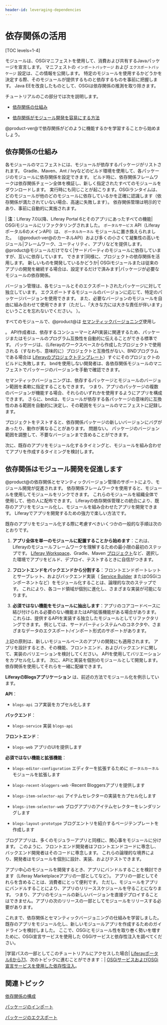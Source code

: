```yaml
---
header-id: leveraging-dependencies
---
```


# 依存関係の活用

[TOC levels=1-4]

モジュールは、OSGiマニフェストを使用して、消費および共有するJavaパッケージを宣言します。 マニフェストの `インポートパッケージ` および `エクスポートパッケージ` 設定は、この情報を公開します。 特定のモジュールを使用するかどうかを決定する際、そのモジュールが提供するものと依存するものを事前に把握します。 Java EEを改良したものとして、OSGiは依存関係の推測を取り除きます。

チュートリアルのこの部分では次を説明します。

  - [依存関係の仕組み](#how-dependencies-work)

  - [依存関係がモジュール開発を容易にする方法](#dependencies-facilitate-modular-development)

@product-ver@で依存関係がどのように機能するかを学習することから始めましょう。

## 依存関係の仕組み

各モジュールのマニフェストには、モジュールが依存するパッケージがリストされます。 Gradle、Maven、Ant / Ivyなどのビルド環境を使用して、各パッケージのモジュールに依存関係を設定できます。 ビルド時に、依存関係フレームワークは依存関係チェーン全体を検証し、新しく指定されたすべてのモジュールをダウンロードします。 実行時にも同じことが起こります。OSGiランタイムは、どのモジュールが他のどのモジュールに依存しているかを正確に認識します（依存関係が満たされていない場合、高速に失敗します）。 依存関係管理は明示的であり、事前に自動的に実施されます。

| **注**：Liferay 7.0以降、Liferay Portal 6とそのアプリにあったすべての機能| OSGiモジュールにリファクタリングされました。 `ポータルサービス` API（Liferayポータル6のメインAPI）は、 `ポータルカーネル` モジュールに置き換えられました。 （@product-ver@のカーネルAPI）および多くの小さくて凝集性の高いモジュール|フレームワーク、ユーティリティ、アプリなどを提供します。 @product@モジュールだけでなく|サードパーティのモジュールに依存していますが、互いに依存しています。 できます|同様に、プロジェクトの依存関係を活用します。 新しいものを開発しているかどうか| OSGiモジュールまたは従来のアプリの開発を継続する場合は、設定するだけで済みます|パッケージが必要なモジュールの依存関係。

バージョン管理は、各モジュールとそのエクスポートされたパッケージに対して独立しています。 エクスポートするモジュールのバージョンに応じて、特定のパッケージバージョンを使用できます。 また、必要なバージョンのモジュールを自由に組み合わせて使用できます（ただし、「大きな力には大きな責任が伴います」ということを忘れないでください。 ）。

すべてのモジュールで、@product@は [セマンティックバージョニング](http://semver.org)使用し

 。 API作成者は、依存するコンシューマーとAPI実装に関連するため、パッケージまたはモジュールのプログラム互換性を自動的に伝えることができる標準です。 パッケージは、（Liferayのワークスペースから作成したプロジェクトで使用される（すなわち、意味的に）プロジェクトと互換性がない、BNDプログラムである場合は [Liferayのプロジェクトテンプレート](/docs/7-1/reference/-/knowledge_base/r/project-templates)）すぐにそのプロジェクトのビルドに失敗します。 bndを使用しない開発者は、各依存関係モジュールのマニフェストでパッケージのバージョンを手動で確認できます。</p> 

セマンティックバージョニングは、依存するパッケージとモジュールのバージョン範囲を柔軟に指定することもできます。 つまり、アプリのパッケージの複数のバージョンが機能する場合、それらのいずれかを使用するようにアプリを構成できます。 さらに、bndは、モジュールが依存する各パッケージの意味的に互換性のある範囲を自動的に決定し、その範囲をモジュールのマニフェストに記録します。

プロジェクトをテストすると、依存関係パッケージの新しいバージョンにバグがあったり、動作が異なることがあります。 問題ない。 パッケージのバージョン範囲を調整して、不要なバージョンまで含めることができます。

次に、既存のアプリをモジュール化するタイミングと、モジュールを組み合わせてアプリを作成するタイミングを検討します。



## 依存関係はモジュール開発を促進します

@product@の依存関係とセマンティックバージョン管理のサポートにより、モジュール開発が促進されます。 依存関係フレームワークを使用すると、モジュールを使用してモジュールをリンクできます。 これらのモジュールを組織全体で使用して、他の人に配布できます。 Liferayの依存関係管理との統合により、既存のアプリをモジュール化し、モジュールを組み合わせたアプリを開発できます。 Liferayでアプリを開発するための強力で楽しい方法です。

既存のアプリをモジュール化する際に考慮すべきいくつかの一般的な手順は次のとおりです。

1.  **アプリ全体を単一のモジュールに配置することから始めます**：これは、Liferayのモジュールフレームワークを理解するための最小限の最初のステップです。 [Liferay Workspace](/docs/7-1/tutorials/-/knowledge_base/t/liferay-workspace)、Gradle、Maven [プロジェクト](/docs/7-1/reference/-/knowledge_base/r/project-templates)など、選択した環境でアプリをビルド、デプロイ、テストするときに自信がつきます。

2.  **フロントエンドをバックエンドから分割する**：フロントエンドポートレットとサーブレット、およびバックエンド実装（ [Service Builder](/docs/7-1/tutorials/-/knowledge_base/t/service-builder) またはOSGiコンポーネントなど）をモジュール化することは、論理的な次のステップです。 これにより、各コード領域が個別に進化し、さまざまな実装が可能になります。

3.  **必須ではない機能をモジュールに抽出します**：アプリのコアコードベースに結び付けられる必要のない機能またはAPI拡張機能がある場合があります。 これらは、提供するAPIを実装する独立したモジュールとしてリファクタリングできます。 例としては、サードパーティシステムへのコネクタや、さまざまなデータのエクスポート/インポート形式のサポートがあります。

上記の原則は、新しいモジュールベースのアプリの開発にも適用されます。 アプリを設計するとき、その機能、フロントエンド、およびバックエンドに関して、実装のバリエーションを検討してください。 APIを使用してバリエーションをカプセル化します。 次に、APIと実装を個別のモジュールとして開発します。 依存関係を使用してそれらを一緒に配線できます。

**LiferayのBlogsアプリケーション** は、前述の方法でモジュール化を例示しています。

**API**：

  - `blogs-api` コア実装をカプセル化します

**バックエンド**：

  - `blogs-service` 実装 `blogs-api`

**フロントエンド**：

  - `blogs-web` アプリのUIを提供します

**必須ではない機能と拡張機能**：

  - `blogs-editor-configuration` エディターを拡張するために `ポータルカーネル` モジュールを拡張します

  - `blogs-recent-bloggers-web` -Recent Bloggersアプリを提供します

  - `blogs-item-selector-api` アイテムセレクターの実装をカプセル化します

  - `blogs-item-selector-web` ブログアプリのアイテムセレクターをレンダリングします

  - `blogs-layout-prototype` ブログエントリを紹介するページテンプレートを作成します

ブログアプリは、多くのモジュラーアプリと同様に、関心事をモジュールに分けます。 このように、フロントエンド開発者はフロントエンドコードに専念し、バックエンド開発者はそのコードに専念します。 これらの論理的な境界により、開発者はモジュールを個別に設計、実装、およびテストできます。

アプリ中心のモジュールを開発するとき、アプリにバンドルすることを検討できます（Liferay Marketplaceアプリの一部としてなど）。 アプリの一部としてそれらを含めることは、消費者にとって便利です。 ただし、モジュールをアプリにバンドルすることにより、アプリのリリーススケジュールを守ることになります。 つまり、アプリのモジュールの新しいバージョンを直接デプロイすることはできません。アプリの次のリリースの一部としてモジュールをリリースする必要があります。

これまで、依存関係とセマンティックバージョニングの仕組みを学習しました。 既存のアプリをモジュール化し、新しいモジュールアプリを作成するためのガイドラインを検討しました。 ここで、OSGiとモジュール性を取り巻く勢いを増すために、OSGi宣言サービス</a>を使用した OSGiサービスと依存性注入を調べてください。</p> 

|学習パスの一部としてこのチュートリアルにアクセスした場合| [Liferayポータル6から7.1](/docs/7-1/tutorials/-/knowledge_base/t/from-liferay-6-to-liferay-7)、次のトピックに進むことができます：| [OSGiサービスおよびOSGi宣言サービスを使用した依存性注入](/docs/7-1/tutorials/-/knowledge_base/t/osgi-services-and-dependency-injection-with-declarative-services)。



## 関連トピック

[依存関係の構成](/docs/7-1/tutorials/-/knowledge_base/t/configuring-dependencies)

[パッケージのインポート](/docs/7-1/tutorials/-/knowledge_base/t/importing-packages)

[パッケージのエクスポート](/docs/7-1/tutorials/-/knowledge_base/t/exporting-packages)

